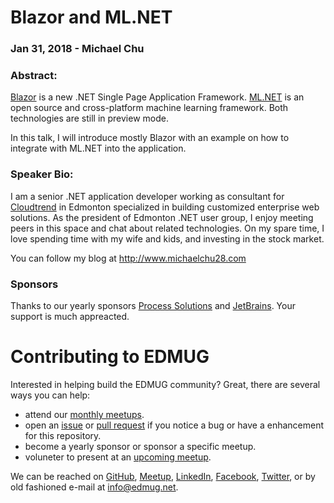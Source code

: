 # Blazor and ML.NET
### Jan 31, 2018 - Michael Chu

### Abstract:
[Blazor](https://blazor.net/) is a new .NET Single Page Application Framework. [ML.NET](https://dotnet.microsoft.com/apps/machinelearning-ai/ml-dotnet) is an open source and cross-platform machine learning framework. Both technologies are still in preview mode.

In this talk, I will introduce mostly Blazor with an example on how to integrate with ML.NET into the application.

### Speaker Bio:
I am a senior .NET application developer working as consultant for [Cloudtrend](https://www.cloudtrend.ca/) in Edmonton specialized in building customized enterprise web solutions. As the president of Edmonton .NET user group, I enjoy meeting peers in this space and chat about related technologies. On my spare time, I love spending time with my wife and kids, and investing in the stock market.

You can follow my blog at http://www.michaelchu28.com

### Sponsors
Thanks to our yearly sponsors [Process Solutions](https://www.pscl.com/) and [JetBrains](https://www.jetbrains.com/).  Your support is much appreacted.

# Contributing to EDMUG
Interested in helping build the EDMUG community?  Great, there are several ways you can help:

- attend our [monthly meetups](https://www.meetup.com/Edmonton-NET-User-Group/).
- open an [issue](https://github.com/edmug/Meetup-2019-01-31/issues) or [pull request](https://github.com/edmug/Meetup-2019-01-31/pulls) if you notice a bug or have a enhancement for this repository.
- become a yearly sponsor or sponsor a specific meetup.
- voluneter to present at an [upcoming meetup](https://www.meetup.com/Edmonton-NET-User-Group/events/233916054/).

We can be reached on [GitHub](https://github.com/edmug), [Meetup](https://www.meetup.com/Edmonton-NET-User-Group/), [LinkedIn](https://www.linkedin.com/groups/667117/), [Facebook](https://www.facebook.com/groups/2608240324), [Twitter](https://twitter.com/yegdotnet), or by old fashioned e-mail at info@edmug.net.
